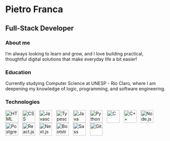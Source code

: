 # Pietro Franca

## Full-Stack Developer

### About me

I’m always looking to learn and grow, and I love building practical, thoughtful digital solutions that make everyday life a bit easier!

### Education

Currently studying Computer Science at UNESP - Rio Claro, where I am deepening my knowledge of logic, programming, and software engineering.

### Technologies


<img 
  align="left"
  alt="HTML"
  title="HTML"
  width="40px"
  style="padding-right: 10px;"
  src="https://cdn.jsdelivr.net/gh/devicons/devicon@latest/icons/html5/html5-original.svg" 
/>

<img 
  align="left"
  alt="CSS"
  title="CSS"
  width="40px"
  style="padding-right: 10px;"
  src="https://cdn.jsdelivr.net/gh/devicons/devicon@latest/icons/css3/css3-original.svg" 
/>

<img 
  align="left"
  alt="Javascript"
  title="Javascript"
  width="40px"
  style="padding-right: 10px;"
  src="https://cdn.jsdelivr.net/gh/devicons/devicon@latest/icons/javascript/javascript-original.svg" 
/>

<img 
  align="left"
  alt="Typescript"
  title="Typescript"
  width="40px"
  style="padding-right: 10px;"
  src="https://cdn.jsdelivr.net/gh/devicons/devicon@latest/icons/typescript/typescript-original.svg" 
/>

<img 
  align="left"
  alt="Java"
  title="Java"
  width="40px"
  style="padding-right: 10px;"
  src="https://cdn.jsdelivr.net/gh/devicons/devicon@latest/icons/java/java-original.svg" 
/>

<img 
  align="left"
  alt="Python"
  title="Python"
  width="40px"
  style="padding-right: 10px;"
  src="https://cdn.jsdelivr.net/gh/devicons/devicon@latest/icons/python/python-original.svg" 
/>

<img 
  align="left"
  alt="C"
  title="C"
  width="40px"
  style="padding-right: 10px;"
  src="https://cdn.jsdelivr.net/gh/devicons/devicon@latest/icons/c/c-original.svg" 
/>

<img 
  align="left"
  alt="C++"
  title="C++"
  width="40px"
  style="padding-right: 10px;"
  src="https://cdn.jsdelivr.net/gh/devicons/devicon@latest/icons/cplusplus/cplusplus-original.svg" 
/>


<img 
  align="left"
  alt="Node.js"
  title="Node.js"
  width="40px"
  style="padding-right: 10px;"
  src="https://cdn.jsdelivr.net/gh/devicons/devicon@latest/icons/nodejs/nodejs-plain-wordmark.svg" 
/>

<img 
  align="left"
  alt="PostgreSQL"
  title="PostgreSQL"
  width="40px"
  style="padding-right: 10px;"
  src="https://cdn.jsdelivr.net/gh/devicons/devicon@latest/icons/postgresql/postgresql-plain.svg" 
/>

<img 
  align="left"
  alt="React.js"
  title="React.js"
  width="40px"
  style="padding-right: 10px;"
  src="https://cdn.jsdelivr.net/gh/devicons/devicon@latest/icons/react/react-original.svg" 
/>

<img 
  align="left"
  alt="Next.js"
  title="Next.js"
  width="40px"
  style="padding-right: 10px;"
  src="https://cdn.jsdelivr.net/gh/devicons/devicon@latest/icons/nextjs/nextjs-original.svg" 
/>

<img 
  align="left"
  alt="Bootstrap"
  title="Bootstrap"
  width="40px"
  style="padding-right: 10px;"
  src="https://cdn.jsdelivr.net/gh/devicons/devicon@latest/icons/bootstrap/bootstrap-original.svg" 
/>

<img 
  align="left"
  alt="Sass"
  title="Sass"
  width="40px"
  style="padding-right: 10px;"
  src="https://cdn.jsdelivr.net/gh/devicons/devicon@latest/icons/sass/sass-original.svg" 
/>

<img 
  align="left"
  alt="Git"
  title="Git"
  width="40px"
  style="padding-right: 10px;"
  src="https://cdn.jsdelivr.net/gh/devicons/devicon@latest/icons/git/git-original.svg" 
/>
